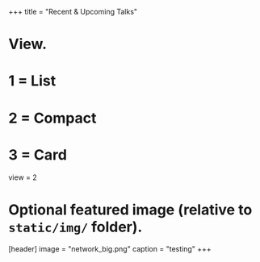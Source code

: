 +++
title = "Recent & Upcoming Talks"

# View.
#   1 = List
#   2 = Compact
#   3 = Card
view = 2

# Optional featured image (relative to `static/img/` folder).
[header]
image = "network_big.png"
caption = "testing"
+++
